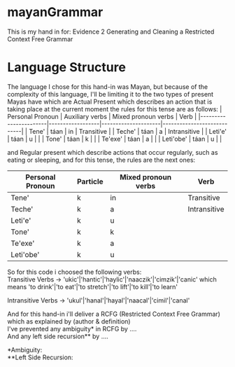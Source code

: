 # mayanGrammar
This is my hand in for:  Evidence 2 Generating and Cleaning a Restricted Context Free Grammar 

# Language Structure 
The language I chose for this hand-in was Mayan, but because of the complexity of this language, I'll be limiting it to the two types of present Mayas have which are Actual Present which describes an action that is taking place at the current moment the rules for this tense are as follows:
| Personal Pronoun     | Auxiliary verbs   | Mixed pronoun verbs | Verb                       |
|-----------------------|------------------|---------------------|----------------------------|
| Tene'                 | táan             | in                  |   Transitive               |
| Teche'                | táan             | a                   |   Intransitive             |
| Leti'e'               | táan             | u                   |                            |
| Tone'                 | táan             | k                   |                            |
| Te'exe'               | táan             | a                   |                            |
| Leti'obe'             | táan             | u                   |                            |

and  Regular present which describe actions that occur regularly, such as eating or sleeping, and for this tense, the rules are the next ones:

| Personal Pronoun      | Particle        | Mixed pronoun verbs | Verb                       |
|-----------------------|-----------------|---------------------|----------------------------|
| Tene'                 | k               | in                  |   Transitive               |
| Teche'                | k               | a                   |   Intransitive             |
| Leti'e'               | k               | u                   |                            |
| Tone'                 | k               | k                   |                            |
| Te'exe'               | k               | a                   |                            |
| Leti'obe'             | k               | u                   |                            |

So for this code i choosed the following verbs: <br />
Transitive Verbs -> 'ukic'|'hantic'|'haylic'|'naaczik'|'cimzik'|'canic' which means 'to drink'|'to eat'|'to stretch'|'to lift'|'to kill'|'to learn'

Intransitive Verbs -> 'ukul'|'hanal'|'hayal'|'naacal'|'cimil'|'canal'

And for this hand-in i'll deliver a RCFG (Restricted Context Free Grammar) which as explained by (author & definition) <br />
I've prevented any ambiguity* in RCFG by ....  <br />
And any left side recursion** by  .... <br />

*Ambiguity: <br />
**Left Side Recursion: <br />
